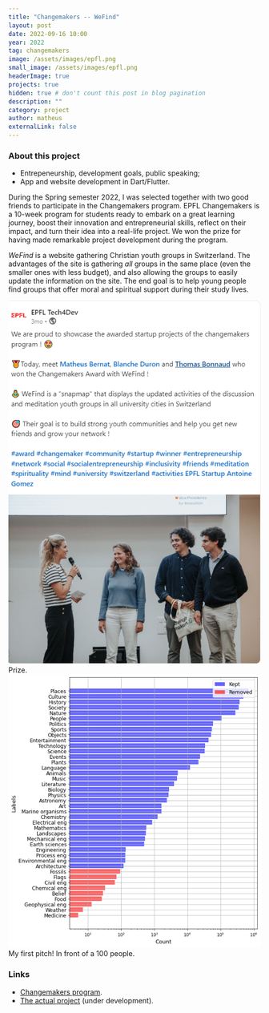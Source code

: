 ```yaml
---
title: "Changemakers -- WeFind"
layout: post
date: 2022-09-16 10:00
year: 2022
tag: changemakers
image: /assets/images/epfl.png
small_image: /assets/images/epfl.png
headerImage: true
projects: true
hidden: true # don't count this post in blog pagination
description: ""
category: project
author: matheus
externalLink: false
---
```


### About this project
- Entrepeneurship, development goals, public speaking;
- App and website development in Dart/Flutter.

During the Spring semester 2022, I was selected together with two good friends to participate in the Changemakers program. EPFL Changemakers is a 10-week program for students ready to embark on a great learning journey, boost their innovation and entrepreneurial skills, reflect on their impact, and turn their idea into a real-life project. We won the prize for having made remarkable project development during the program.

*WeFind* is a website gathering Christian youth groups in Switzerland. The advantages of the site is gathering _all_ groups in the same place (even the smaller ones with less budget), and also allowing the groups to easily update the information on the site. The end goal is to help young people find groups that offer moral and spiritual support during their study lives.

<img class="image" src="/assets/images/changemakers-post.PNG" alt="Alt Text">
<figcaption class="caption">Prize.</figcaption>

<img class="image" src="/assets/images/class_dist_naive.PNG" alt="Alt Text">
<figcaption class="caption">My first pitch! In front of a 100 people.</figcaption>

### Links
* [Changemakers program](https://www.epfl.ch/innovation/startup/epfl-changemakers/meet-the-spring-2022-changemakers/).
* [The actual project](https://wefind.church/) (under development).